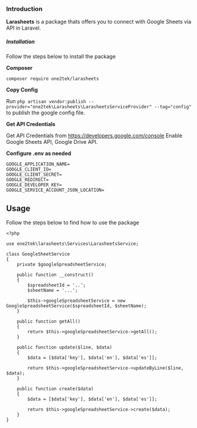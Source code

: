 ### Introduction

**Larasheets** is a package thats offers you to connect with Google Sheets via API in Laravel.

##### Installation

Follow the steps below to install the package

**Composer**

```
composer require one2tek/larasheets
```

**Copy Config**

Run `php artisan vendor:publish --provider="one2tek\Larasheets\LarasheetsServiceProvider" --tag="config"` to publish the google config file.

**Get API Credentials**

Get API Credentials from https://developers.google.com/console
Enable Google Sheets API, Google Drive API.

**Configure .env as needed**

```
GOOGLE_APPLICATION_NAME=
GOOGLE_CLIENT_ID=
GOOGLE_CLIENT_SECRET=
GOOGLE_REDIRECT=
GOOGLE_DEVELOPER_KEY=
GOOGLE_SERVICE_ACCOUNT_JSON_LOCATION=
```


## Usage

Follow the steps below to find how to use the package

```
<?php

use one2tek\larasheets\Services\LarasheetsService;

class GoogleSheetService
{
    private $googleSpreadsheetService;

    public function __construct()
    {
        $spreadsheetId = '..';
        $sheetName = '...';

        $this->googleSpreadsheetService = new GoogleSpreadsheetService($spreadsheetId, $sheetName);
    }

    public function getAll()
    {
        return $this->googleSpreadsheetService->getAll();
    }

    public function update($line, $data)
    {
        $data = [$data['key'], $data['en'], $data['es']];
        
        return $this->googleSpreadsheetService->updateByLine($line, $data);
    }

    public function create($data)
    {
        $data = [$data['key'], $data['en'], $data['es']];
       
        return $this->googleSpreadsheetService->create($data);
    }
}
```
